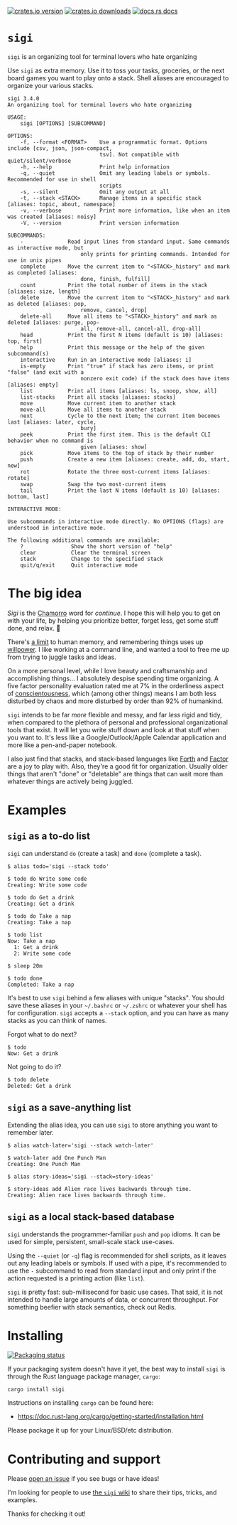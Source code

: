 [![crates.io version](https://img.shields.io/crates/v/sigi)](https://crates.io/crates/sigi)
[![crates.io downloads](https://img.shields.io/crates/d/sigi?label=crates.io%20downloads)](https://crates.io/crates/sigi)
[![docs.rs docs](https://docs.rs/mio/badge.svg)](https://docs.rs/sigi)

# `sigi`

`sigi` is an organizing tool for terminal lovers who hate organizing

Use `sigi` as extra memory. Use it to toss your tasks, groceries, or the next
board games you want to play onto a stack. Shell aliases are encouraged to
organize your various stacks.

```
sigi 3.4.0
An organizing tool for terminal lovers who hate organizing

USAGE:
    sigi [OPTIONS] [SUBCOMMAND]

OPTIONS:
    -f, --format <FORMAT>    Use a programmatic format. Options include [csv, json, json-compact,
                             tsv]. Not compatible with quiet/silent/verbose
    -h, --help               Print help information
    -q, --quiet              Omit any leading labels or symbols. Recommended for use in shell
                             scripts
    -s, --silent             Omit any output at all
    -t, --stack <STACK>      Manage items in a specific stack [aliases: topic, about, namespace]
    -v, --verbose            Print more information, like when an item was created [aliases: noisy]
    -V, --version            Print version information

SUBCOMMANDS:
    -              Read input lines from standard input. Same commands as interactive mode, but
                       only prints for printing commands. Intended for use in unix pipes
    complete       Move the current item to "<STACK>_history" and mark as completed [aliases:
                       done, finish, fulfill]
    count          Print the total number of items in the stack [aliases: size, length]
    delete         Move the current item to "<STACK>_history" and mark as deleted [aliases: pop,
                       remove, cancel, drop]
    delete-all     Move all items to "<STACK>_history" and mark as deleted [aliases: purge, pop-
                       all, remove-all, cancel-all, drop-all]
    head           Print the first N items (default is 10) [aliases: top, first]
    help           Print this message or the help of the given subcommand(s)
    interactive    Run in an interactive mode [aliases: i]
    is-empty       Print "true" if stack has zero items, or print "false" (and exit with a
                       nonzero exit code) if the stack does have items [aliases: empty]
    list           Print all items [aliases: ls, snoop, show, all]
    list-stacks    Print all stacks [aliases: stacks]
    move           Move current item to another stack
    move-all       Move all items to another stack
    next           Cycle to the next item; the current item becomes last [aliases: later, cycle,
                       bury]
    peek           Print the first item. This is the default CLI behavior when no command is
                       given [aliases: show]
    pick           Move items to the top of stack by their number
    push           Create a new item [aliases: create, add, do, start, new]
    rot            Rotate the three most-current items [aliases: rotate]
    swap           Swap the two most-current items
    tail           Print the last N items (default is 10) [aliases: bottom, last]

INTERACTIVE MODE:

Use subcommands in interactive mode directly. No OPTIONS (flags) are understood in interactive mode.

The following additional commands are available:
    ?               Show the short version of "help"
    clear           Clear the terminal screen
    stack           Change to the specified stack
    quit/q/exit     Quit interactive mode
```

# The big idea

_Sigi_ is the [Chamorro](https://en.wikipedia.org/wiki/Chamorro_language) word
for _continue_. I hope this will help you to get on with your life, by helping
you prioritize better, forget less, get some stuff done, and relax. 🌴

There's [a limit](https://wiki.c2.com/?SevenPlusOrMinusTwo) to human memory, and
remembering things uses up [willpower](https://www.penguinrandomhouse.com/books/307740/willpower-by-roy-f-baumeister-and-john-tierney/).
I like working at a command line, and wanted a tool to free me up from trying to
juggle tasks and ideas.

On a more personal level, while I love beauty and craftsmanship and
accomplishing things... I absolutely despise spending time organizing. A five
factor personality evaluation rated me at 7% in the orderliness aspect of
[conscientousness](https://en.wikipedia.org/wiki/Conscientiousness), which
(among other things) means I am both less disturbed by chaos and more disturbed
by order than 92% of humankind.

`sigi` intends to be far _more_ flexible and messy, and far _less_ rigid and
tidy, when compared to the plethora of personal and professional organizational
tools that exist. It will let you write stuff down and look at that stuff when
you want to. It's less like a Google/Outlook/Apple Calendar application and
more like a pen-and-paper notebook.

I also just find that stacks, and stack-based languages like
[Forth](https://en.wikipedia.org/wiki/Forth_(programming_language)) and
[Factor](https://factorcode.org) are a joy to play with. Also, they're a good
fit for organization. Usually older things that aren't "done" or "deletable"
are things that can wait more than whatever things are actively being juggled.

# Examples

## `sigi` as a to-do list

`sigi` can understand `do` (create a task) and `done` (complete a task).

```
$ alias todo='sigi --stack todo'

$ todo do Write some code
Creating: Write some code

$ todo do Get a drink
Creating: Get a drink

$ todo do Take a nap
Creating: Take a nap

$ todo list
Now: Take a nap
  1: Get a drink
  2: Write some code

$ sleep 20m

$ todo done
Completed: Take a nap
```

It's best to use `sigi` behind a few aliases with unique "stacks". You should
save these aliases in your `~/.bashrc` or `~/.zshrc` or whatever your shell has
for configuration. `sigi` accepts a `--stack` option, and you can have as many
stacks as you can think of names.

Forgot what to do next?

```
$ todo
Now: Get a drink
```

Not going to do it?

```
$ todo delete
Deleted: Get a drink
```

## `sigi` as a save-anything list

Extending the alias idea, you can use `sigi` to store anything you want to
remember later.

```
$ alias watch-later='sigi --stack watch-later'

$ watch-later add One Punch Man
Creating: One Punch Man
```

```
$ alias story-ideas='sigi --stack=story-ideas'

$ story-ideas add Alien race lives backwards through time.
Creating: Alien race lives backwards through time.
```

## `sigi` as a local stack-based database

`sigi` understands the programmer-familiar `push` and `pop` idioms. It can be
used for simple, persistent, small-scale stack use-cases.

Using the `--quiet` (or `-q`) flag is recommended for shell scripts, as it
leaves out any leading labels or symbols. If used with a pipe, it's recommended
to use the `-` subcommand to read from standard input and only print if the
action requested is a printing action (like `list`).

`sigi` is pretty fast: sub-millisecond for basic use cases. That said, it is
not intended to handle large amounts of data, or concurrent throughput. For
something beefier with stack semantics, check out Redis.

# Installing

[![Packaging status](https://repology.org/badge/vertical-allrepos/sigi.svg)](https://repology.org/project/sigi/versions)

If your packaging system doesn't have it yet, the best way to install `sigi` is
through the Rust language package manager, `cargo`:

```
cargo install sigi
```

Instructions on installing `cargo` can be found here:

- https://doc.rust-lang.org/cargo/getting-started/installation.html

Please package it up for your Linux/BSD/etc distribution.

# Contributing and support

Please [open an issue](https://github.com/hiljusti/sigi/issues) if you see
bugs or have ideas!

I'm looking for people to use [the `sigi` wiki](https://github.com/hiljusti/sigi/wiki)
to share their tips, tricks, and examples.

Thanks for checking it out!
